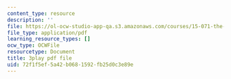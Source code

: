 ```yaml
---
content_type: resource
description: ''
file: https://ol-ocw-studio-app-qa.s3.amazonaws.com/courses/15-071-the-analytics-edge-spring-2017/72f1f5ef5a42b0681592fb25d0c3e89e_S-UZTbRqjeo.pdf
file_type: application/pdf
learning_resource_types: []
ocw_type: OCWFile
resourcetype: Document
title: 3play pdf file
uid: 72f1f5ef-5a42-b068-1592-fb25d0c3e89e
---
```

